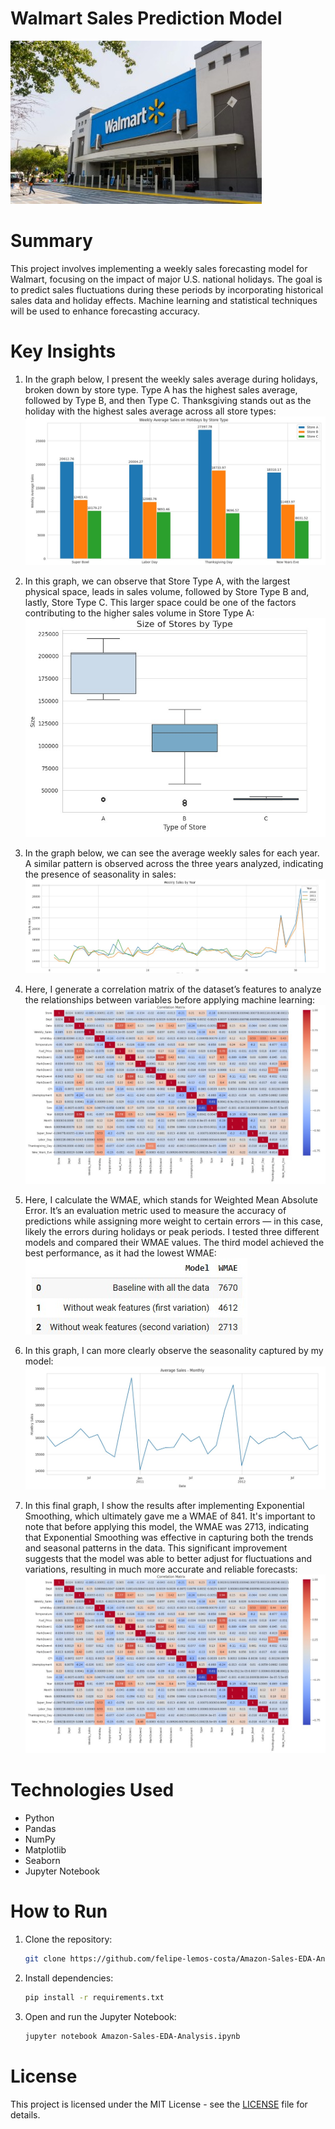 # Walmart Sales Prediction Model
![0_walmart_logo](images/0_walmart_logo.jpg)

# Summary
This project involves implementing a weekly sales forecasting model for Walmart, focusing on the impact of major U.S. national holidays. The goal is to predict sales fluctuations during these periods by incorporating historical sales data and holiday effects. Machine learning and statistical techniques will be used to enhance forecasting accuracy.

# Key Insights
1. In the graph below, I present the weekly sales average during holidays, broken down by store type. Type A has the highest sales average, followed by Type B, and then Type C. Thanksgiving stands out as the holiday with the highest sales average across all store types:
![1_weekly_average_sales_on_holidays_by_store_type](images/1_weekly_average_sales_on_holidays_by_store_type.jpg)

2. In this graph, we can observe that Store Type A, with the largest physical space, leads in sales volume, followed by Store Type B and, lastly, Store Type C. This larger space could be one of the factors contributing to the higher sales volume in Store Type A:
![2_size_of_stores_by_type](images/2_size_of_stores_by_type.jpg)

3. In the graph below, we can see the average weekly sales for each year. A similar pattern is observed across the three years analyzed, indicating the presence of seasonality in sales:
![3_weekly_sales_by_year](images/3_weekly_sales_by_year.jpg)

4. Here, I generate a correlation matrix of the dataset’s features to analyze the relationships between variables before applying machine learning:
![4_correlation_matrix](images/4_correlation_matrix.jpg)

5. Here, I calculate the WMAE, which stands for Weighted Mean Absolute Error. It’s an evaluation metric used to measure the accuracy of predictions while assigning more weight to certain errors — in this case, likely the errors during holidays or peak periods. I tested three different models and compared their WMAE values. The third model achieved the best performance, as it had the lowest WMAE:
![5_WMAE](images/5_WMAE.jpg)

6. In this graph, I can more clearly observe the seasonality captured by my model:
![4_correlation_matrix](images/6_average_sales_monthly.jpg)

7. In this final graph, I show the results after implementing Exponential Smoothing, which ultimately gave me a WMAE of 841. It's important to note that before applying this model, the WMAE was 2713, indicating that Exponential Smoothing was effective in capturing both the trends and seasonal patterns in the data. This significant improvement suggests that the model was able to better adjust for fluctuations and variations, resulting in much more accurate and reliable forecasts:
![4_correlation_matrix](images/4_correlation_matrix.jpg)

# Technologies Used
- Python
- Pandas
- NumPy
- Matplotlib
- Seaborn
- Jupyter Notebook

# How to Run

1. Clone the repository:
   ```bash
   git clone https://github.com/felipe-lemos-costa/Amazon-Sales-EDA-Analysis.git
   ```

2. Install dependencies:
   ```bash
   pip install -r requirements.txt
   ```

3. Open and run the Jupyter Notebook:
   ```bash
   jupyter notebook Amazon-Sales-EDA-Analysis.ipynb
   ```

# License
This project is licensed under the MIT License - see the [LICENSE](LICENSE) file for details.
